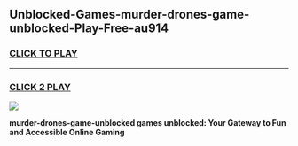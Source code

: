 
## Unblocked-Games-murder-drones-game-unblocked-Play-Free-au914
<h3>
<a href="https://premium76.site?title=murder-drones-game-unblocked&ref=17A">CLICK TO PLAY</a></h3>
<hr>

<h3>
<a href="https://premium76.site?title=murder-drones-game-unblocked&ref=17A">CLICK 2 PLAY</a>
  
</h3>

<a href="https://premium76.site?title=murder-drones-game-unblocked&ref=17A"><img src="https://clearcache.store/games.png"></a>


**murder-drones-game-unblocked games unblocked: Your Gateway to Fun and Accessible Online Gaming**
